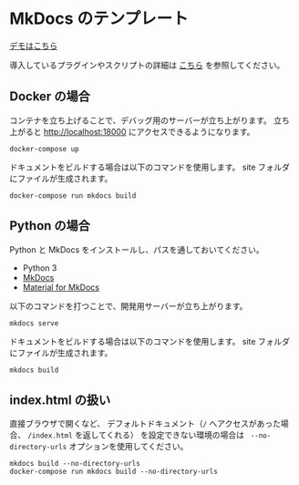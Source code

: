 # MkDocs のテンプレート

[デモはこちら](https://zu-min-g.github.io/template-mkdocs/)

導入しているプラグインやスクリプトの詳細は [こちら](docs/index.md) を参照してください。

## Docker の場合

コンテナを立ち上げることで、デバッグ用のサーバーが立ち上がります。
立ち上がると [http://localhost:18000](http://localhost:18000)
にアクセスできるようになります。

```
docker-compose up
```

ドキュメントをビルドする場合は以下のコマンドを使用します。
site フォルダにファイルが生成されます。

```
docker-compose run mkdocs build
```

## Python の場合

Python と MkDocs をインストールし、パスを通しておいてください。

* Python 3
* [MkDocs](https://www.mkdocs.org/)
* [Material for MkDocs](https://squidfunk.github.io/mkdocs-material/)

以下のコマンドを打つことで、開発用サーバーが立ち上がります。

```
mkdocs serve
```

ドキュメントをビルドする場合は以下のコマンドを使用します。
site フォルダにファイルが生成されます。

```
mkdocs build
```

## index.html の扱い

直接ブラウザで開くなど、 デフォルトドキュメント（`/` へアクセスがあった場合、 `/index.html` を返してくれる）
を設定できない環境の場合は ` --no-directory-urls` オプションを使用してください。

```
mkdocs build --no-directory-urls
docker-compose run mkdocs build --no-directory-urls
```
